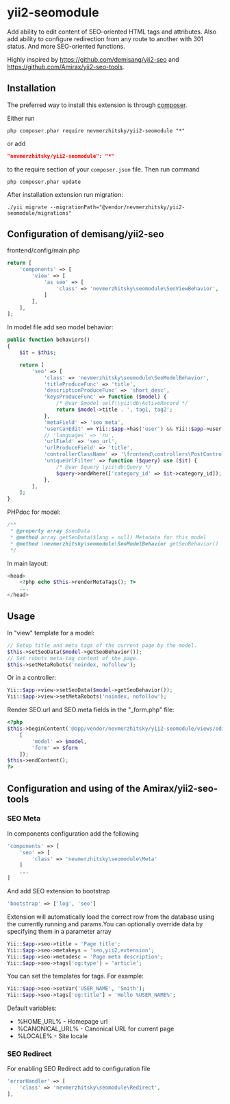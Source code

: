 # yii2-seomodule

Add ability to edit content of SEO-oriented HTML tags and attributes. Also add ability to configure redirection from any route to another with 301 status. And more SEO-oriented functions.

Highly inspired by https://github.com/demisang/yii2-seo and https://github.com/Amirax/yii2-seo-tools.

## Installation

The preferred way to install this extension is through [composer](http://getcomposer.org/download/).

Either run

```
php composer.phar require nevmerzhitsky/yii2-seomodule "*"
```

or add

```json
"nevmerzhitsky/yii2-seomodule": "*"
```

to the require section of your `composer.json` file. Then run command

```code
php composer.phar update
```

After installation extension run migration:

```code
./yii migrate --migrationPath="@vendor/nevmerzhitsky/yii2-seomodule/migrations"
```

## Configuration of demisang/yii2-seo

frontend/config/main.php
```php
return [
    'components' => [
        'view' => [
            'as seo' => [
                'class' => 'nevmerzhitsky\seomodule\SeoViewBehavior',
            ]
        ],
    ],
];
```

In model file add seo model behavior:
```php
public function behaviors()
{
    $it = $this;

    return [
        'seo' => [
            'class' => 'nevmerzhitsky\seomodule\SeoModelBehavior',
            'titleProduceFunc' => 'title',
            'descriptionProduceFunc' => 'short_desc',
            'keysProduceFunc' => function ($model) {
                /* @var $model self|\yii\db\ActiveRecord */
                return $model->title . ', tag1, tag2';
            },
            'metaField' => 'seo_meta',
            'userCanEdit' => Yii::$app->has('user') && Yii::$app->user->can(User::ROLE_ADMIN),
            // 'languages' => 'ru',
            'urlField' => 'seo_url',
            'urlProduceField' => 'title',
            'controllerClassName' => '\frontend\controllers\PostController',
            'uniqueUrlFilter' => function ($query) use ($it) {
                /* @var $query \yii\db\Query */
                $query->andWhere(['category_id' => $it->category_id]);
            },
        ],
    ];
}
```

PHPdoc for model:
```php
/**
 * @property array $seoData
 * @method array getSeoData($lang = null) Metadata for this model
 * @method \nevmerzhitsky\seomodule\SeoModelBehavior getSeoBehavior()
 */
```
In main layout:
```php
<head>
    <?php echo $this->renderMetaTags(); ?>
    ...
</head>
```

## Usage

In "view" template for a model:
```php
// Setup title and meta tags of the current page by the model.
$this->setSeoData($model->getSeoBehavior());
// Set robots meta-tag content of the page.
$this->setMetaRobots('noindex, nofollow');
```
Or in a controller:
```php
Yii::$app->view->setSeoData($model->getSeoBehavior());
Yii::$app->view->setMetaRobots('noindex, nofollow');
```

Render SEO:url and SEO:meta fields in the "_form.php" file:
```php
<?php
$this->beginContent('@app/vendor/nevmerzhitsky/yii2-seomodule/views/edit-form.php',
    [
        'model' => $model,
        'form' => $form
    ]);
$this->endContent();
?>
```

## Configuration and using of the Amirax/yii2-seo-tools

### SEO Meta
In components configuration add the following
```php
'components' => [
    'seo' => [
        'class' => 'nevmerzhitsky\seomodule\Meta'
    ]
    ...
]
```

And add SEO extension to bootstrap
```php
'bootstrap' => ['log', 'seo']
```

Extension will automatically load the correct row from the database using the currently
running and params.You can optionally override data by specifying them in a parameter array
```php
Yii::$app->seo->title = 'Page title';
Yii::$app->seo->metakeys = 'seo,yii2,extension';
Yii::$app->seo->metadesc = 'Page meta description';
Yii::$app->seo->tags['og:type'] = 'article';
```

You can set the templates for tags. For example:
```php
Yii::$app->seo->setVar('USER_NAME', 'Smith');
Yii::$app->seo->tags['og:title'] = 'Hello %USER_NAME%';
```

Default variables:
* %HOME_URL%       - Homepage url
* %CANONICAL_URL%  - Canonical URL for current page
* %LOCALE%         - Site locale

### SEO Redirect
For enabling SEO Redirect add to configuration file 
```php
'errorHandler' => [
    'class' => 'nevmerzhitsky\seomodule\Redirect',
],
```
